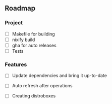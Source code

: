 ## Roadmap

### Project

- [ ] Makefile for building
- [ ] nixify build
- [ ] gha for auto releases
- [ ] Tests

### Features

- [ ] Update dependencies and bring it up-to-date
- [ ] Auto refresh after operations
- [ ] Creating distroboxes


